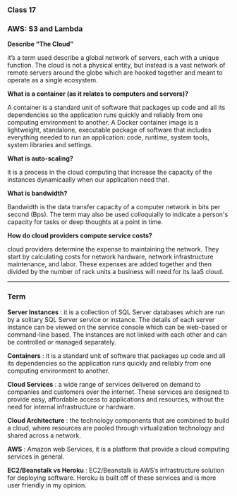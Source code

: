 
### Class 17

### AWS: S3 and Lambda


**Describe “The Cloud”**

it’s a term used describe a global network of servers, each with a unique function. The cloud is not a physical entity, but instead is a vast network of remote servers around the globe which are hooked together and meant to operate as a single ecosystem.


**What is a container (as it relates to computers and servers)?**

A container is a standard unit of software that packages up code and all its dependencies so the application runs quickly and reliably from one computing environment to another. A Docker container image is a lightweight, standalone, executable package of software that includes everything needed to run an application: code, runtime, system tools, system libraries and settings.


**What is auto-scaling?**

it is a process in the cloud computing that increase the capacity of the instances dynamicaally when our application need that.


**What is bandwidth?**

Bandwidth is the data transfer capacity of a computer network in bits per second (Bps). The term may also be used colloquially to indicate a person's capacity for tasks or deep thoughts at a point in time.


**How do cloud providers compute service costs?**

cloud providers determine the expense to maintaining the network. They start by calculating costs for network hardware, network infrastructure maintenance, and labor. These expenses are added together and then divided by the number of rack units a business will need for its IaaS cloud.

------------------------

### Term

**Server Instances** : it is a collection of SQL Server databases which are run by a solitary SQL Server service or instance. The details of each server instance can be viewed on the service console which can be web-based or command-line based. The instances are not linked with each other and can be controlled or managed separately.


**Containers** : it is a standard unit of software that packages up code and all its dependencies so the application runs quickly and reliably from one computing environment to another.


**Cloud Services** : a wide range of services delivered on demand to companies and customers over the internet. These services are designed to provide easy, affordable access to applications and resources, without the need for internal infrastructure or hardware.


**Cloud Architecture** : the technology components that are combined to build a cloud, where resources are pooled through virtualization technology and shared across a network.


**AWS** : Amazon web Services, it is a platform that provide a cloud computing services in general.


**EC2/Beanstalk vs Heroku** : EC2/Beanstalk is AWS’s infrastructure solution for deploying software. Heroku is built off of these services and is more user friendly in my opinion.